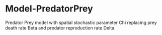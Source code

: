 Model-PredatorPrey
===============================

Predator Prey model with spatial stochastic parameter Chi replacing prey death rate Beta and predator reproduction rate Delta.